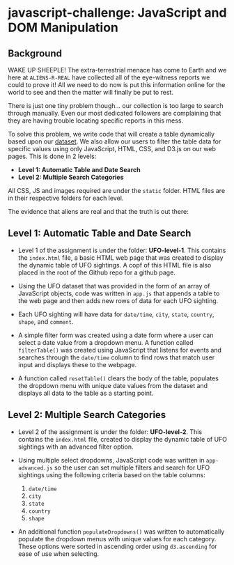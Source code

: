 # javascript-challenge: JavaScript and DOM Manipulation

## Background

WAKE UP SHEEPLE! The extra-terrestrial menace has come to Earth and we here at `ALIENS-R-REAL` have collected all of the eye-witness reports we could to prove it! All we need to do now is put this information online for the world to see and then the matter will finally be put to rest.

There is just one tiny problem though... our collection is too large to search through manually. Even our most dedicated followers are complaining that they are having trouble locating specific reports in this mess.

To solve this problem, we write code that will create a table dynamically based upon our [dataset](/static/js/data.js). We also allow our users to filter the table data for specific values using only JavaScript, HTML, CSS, and D3.js on our web pages. This is done in 2 levels:

* **Level 1: Automatic Table and Date Search** 
* **Level 2: Multiple Search Categories**

All CSS, JS and images required are under the `static` folder. HTML files are in their respective folders for each level.

The evidence that aliens are real and that the truth is out there: 

## Level 1: Automatic Table and Date Search

* Level 1 of the assignment is under the folder: **UFO-level-1**. This contains the `index.html` file, a basic HTML web page that was created to display the dynamic table of UFO sightings.  A copf of this HTML file is also placed in the root of the Github repo for a github page.

* Using the UFO dataset that was provided in the form of an array of JavaScript objects, code was written in `app.js` that appends a table to the web page and then adds new rows of data for each UFO sighting.

* Each UFO sighting will have data for `date/time`, `city`, `state`, `country`, `shape`, and `comment`.

* A simple filter form was created using a date form where a user can select a date value from a dropdown menu. A function called `filterTable()` was created using JavaScript that listens for events and searches through the `date/time` column to find rows that match user input and displays these to the webpage.

* A function called `resetTable()` clears the body of the table, populates the dropdown menu with unique date values from the dataset and displays all data to the table as a starting point.


## Level 2: Multiple Search Categories

* Level 2 of the assignment is under the folder: **UFO-level-2**. This contains the `index.html` file, created to display the dynamic table of UFO sightings with an advanced filter option.

* Using multiple select dropdowns, JavaScript code was written in `app-advanced.js` so the user can set multiple filters and search for UFO sightings using the following criteria based on the table columns:

  1. `date/time`
  2. `city`
  3. `state`
  4. `country`
  5. `shape`

* An additional function `populateDropdowns()` was written to automatically populate the dropdown menus with unique values for each category. These options were sorted in ascending order using `d3.ascending` for ease of use when selecting.